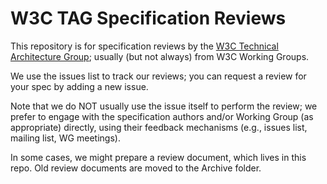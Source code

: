 # W3C TAG Specification Reviews

This repository is for specification reviews by the [W3C Technical Architecture Group](http://www.w3.org/2001/tag/); usually (but not always) from W3C Working Groups.

We use the issues list to track our reviews; you can request a review for your spec by adding a new issue.

Note that we do NOT usually use the issue itself to perform the review; we prefer to engage with the specification authors and/or Working Group (as appropriate) directly, using their feedback mechanisms (e.g., issues list, mailing list, WG meetings). 

In some cases, we might prepare a review document, which lives in this repo. Old review documents are moved to the Archive folder.
